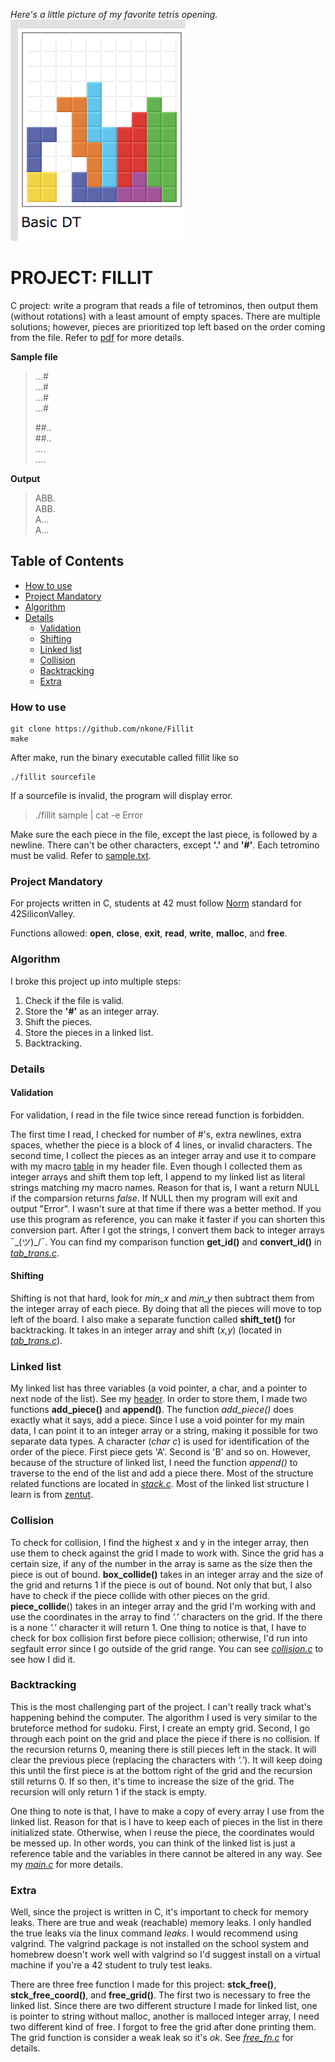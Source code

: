 *Here's a little picture of my favorite tetris opening.*\
![](DT_canon.png)
# PROJECT: FILLIT
C project: write a program that reads a file of tetrominos, then output them (without rotations) with a least amount of empty spaces. There are multiple solutions; however, pieces are prioritized top left based on the order coming from the file. Refer to [pdf][pdf] for more details.

[pdf]:https://github.com/nkone/Fillit/blob/master/fillit.pdf

**Sample file**
>.\.\.#\
>.\.\.#\
>.\.\.#\
>.\.\.#
>
>\##.\.\
>\##.\.\
>.\.\.\.\
>.\.\.\.

**Output**
>ABB\.\
>ABB\.\
>A.\.\.\
>A.\.\.

## Table of Contents
<!--ts-->
* [How to use](#how-to-use)
* [Project Mandatory](#project-mandatory)
* [Algorithm](#algorithm)
* [Details](#details)
  * [Validation](#validation)
  * [Shifting](#shifting)
  * [Linked list](#linked-list)
  * [Collision](#collision)
  * [Backtracking](#backtracking)
  * [Extra](#extra)
<!--te-->

### How to use
```
git clone https://github.com/nkone/Fillit
make
```
After make, run the binary executable called fillit like so
```
./fillit sourcefile
```
If a sourcefile is invalid, the program will display error.

>./fillit sample | cat -e
>Error

Make sure the each piece in the file, except the last piece, is followed by a newline. There can't be other characters, except **'.'** and **'#'**. Each tetromino must be valid. Refer to [sample.txt][sample].

[sample]:https://github.com/nkone/Fillit/blob/master/sample.txt

### Project Mandatory
For projects written in C, students at 42 must follow [Norm][norm] standard for 42SiliconValley.

Functions allowed: **open**, **close**, **exit**, **read**, **write**, **malloc**, and **free**.


[norm]:https://github.com/nkone/Fillit/blob/master/norme.en.pdf

### Algorithm
I broke this project up into multiple steps:
1. Check if the file is valid.
2. Store the **'#'** as an integer array.
3. Shift the pieces.
4. Store the pieces in a linked list.
5. Backtracking.

### Details
#### Validation
For validation, I read in the file twice since reread function is forbidden.

The first time I read, I checked for number of #'s, extra newlines, extra spaces, whether the piece is a block of 4 lines, or invalid characters. The second time, I collect the pieces as an integer array and use it to compare with my macro [table][table] in my header file. Even though I collected them as integer arrays and shift them top left, I append to my linked list as literal strings matching my macro names. Reason for that is, I want a return NULL if the comparsion returns *false*. If NULL then my program will exit and output "Error". I wasn't sure at that time if there was a better method. If you use this program as reference, you can make it faster if you can shorten this conversion part. After I got the strings, I convert them back to integer arrays ¯\_(ツ)_/¯. You can find my comparison function **get_id()** and **convert_id()** in [*tab_trans.c*][shift].

#### Shifting
Shifting is not that hard, look for *min_x* and *min_y* then subtract them from the integer array of each piece. By doing that all the pieces will move to top left of the board. I also make a separate function called **shift_tet()** for backtracking. It takes in an integer array and shift (*x,y*) (located in [*tab_trans.c*][shift]).

### Linked list
My linked list has three variables (a void pointer, a char, and a pointer to next node of the list). See my [header][table].
In order to store them, I made two functions **add_piece()** and **append()**. The function *add_piece()* does exactly what it says, add a piece. Since I use a void pointer for my main data, I can point it to an integer array or a string, making it possible for two separate data types. A character (*char c*) is used for identification of the order of the piece. First piece gets 'A'. Second is 'B' and so on. However, because of the structure of linked list, I need the function *append()* to traverse to the end of the list and add a piece there. Most of the structure related functions are located in [*stack.c*][stack]. Most of the linked list structure I learn is from [zentut][zentut].

### Collision
To check for collision, I find the highest x and y in the integer array, then use them to check against the grid I made to work with. Since the grid has a certain size, if any of the number in the array is same as the size then the piece is out of bound. **box_collide()** takes in an integer array and the size of the grid and returns 1 if the piece is out of bound. Not only that but, I also have to check if the piece collide with other pieces on the grid. **piece_collide**() takes in an integer array and the grid I'm working with and use the coordinates in the array to find *'.'* characters on the grid. If the there is a none *'.'* character it will return 1. One thing to notice is that, I have to check for box collision first before piece collision; otherwise, I'd run into segfault error since I go outside of the grid range. You can see [*collision.c*][collision] to see how I did it.

### Backtracking
This is the most challenging part of the project. I can't really track what's happening behind the computer. The algorithm I used is very similar to the bruteforce method for sudoku. First, I create an empty grid. Second, I go through each point on the grid and place the piece if there is no collision. If the recursion returns 0, meaning there is still pieces left in the stack. It will clear the previous piece (replacing the characters with *'.'*). It will keep doing this until the first piece is at the bottom right of the grid and the recursion still returns 0. If so then, it's time to increase the size of the grid. The recursion will only return 1 if the stack is empty.

One thing to note is that, I have to make a copy of every array I use from the linked list. Reason for that is I have to keep each of pieces in the list in there initialized state. Otherwise, when I reuse the piece, the coordinates would be messed up. In other words, you can think of the linked list is just a reference table and the variables in there cannot be altered in any way. See my [*main.c*][main] for more details.

### Extra
Well, since the project is written in C, it's important to check for memory leaks. There are true and weak (reachable) memory leaks. I only handled the true leaks via the linux command *leaks*. I would recommend using valgrind. The valgrind package is not installed on the school system and homebrew doesn't work well with valgrind so I'd suggest install on a virtual machine if you're a 42 student to truly test leaks.

There are three free function I made for this project: **stck_free()**, **stck_free_coord()**, and **free_grid()**. The first two is necessary to free the linked list. Since there are two different structure I made for linked list, one is pointer to string without malloc, another is malloced integer array, I need two different kind of free. I forgot to free the grid after done printing them. The grid function is consider a weak leak so it's *ok*. See [*free_fn.c*][free] for details.


[table]:https://github.com/nkone/Fillit/blob/master/includes/fillit.h
[shift]:https://github.com/nkone/Fillit/blob/master/srcs/tab_trans.c
[stack]:https://github.com/nkone/Fillit/blob/master/srcs/stack.c
[collision]:https://github.com/nkone/Fillit/blob/master/srcs/collision.c
[main]:https://github.com/nkone/Fillit/blob/master/srcs/main.c
[free]:https://github.com/nkone/Fillit/blob/master/srcs/free_fn.c
[zentut]:http://www.zentut.com/c-tutorial/c-linked-list/
